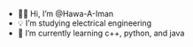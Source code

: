 - 👋🏽 Hi, I’m @Hawa-A-Iman
- 💡 I’m studying electrical engineering
- 🌱 I’m currently learning c++, python, and java
